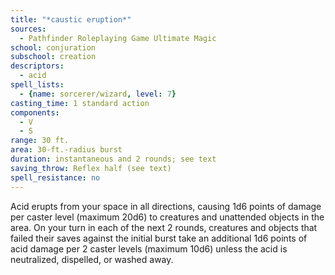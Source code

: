 ```yaml
---
title: "*caustic eruption*"
sources:
  - Pathfinder Roleplaying Game Ultimate Magic
school: conjuration
subschool: creation
descriptors:
  - acid
spell_lists:
  - {name: sorcerer/wizard, level: 7}
casting_time: 1 standard action
components:
  - V
  - S
range: 30 ft.
area: 30-ft.-radius burst
duration: instantaneous and 2 rounds; see text
saving_throw: Reflex half (see text)
spell_resistance: no
---
```


Acid erupts from your space in all directions, causing 1d6 points of damage per caster level (maximum 20d6) to creatures and unattended objects in the area. On your turn in each of the next 2 rounds, creatures and objects that failed their saves against the initial burst take an additional 1d6 points of acid damage per 2 caster levels (maximum 10d6) unless the acid is neutralized, dispelled, or washed away.

